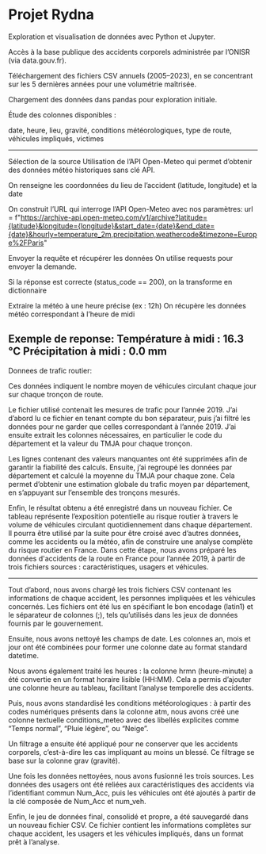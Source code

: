 # Projet Rydna

Exploration et visualisation de données avec Python et Jupyter.



Accès à la base publique des accidents corporels administrée par l’ONISR (via data.gouv.fr).

Téléchargement des fichiers CSV annuels (2005–2023), en se concentrant sur les 5 dernières années pour une volumétrie maîtrisée.

Chargement des données dans pandas pour exploration initiale.

Étude des colonnes disponibles :

date, heure, lieu, gravité, conditions météorologiques, type de route, véhicules impliqués, victimes

------

Sélection de la source
Utilisation de l’API Open-Meteo qui permet d’obtenir des données météo historiques sans clé API.

On renseigne les coordonnées du lieu de l’accident (latitude, longitude) et la date

On construit l’URL qui interroge l’API Open-Meteo avec nos paramètres:
url = f"https://archive-api.open-meteo.com/v1/archive?latitude={latitude}&longitude={longitude}&start_date={date}&end_date={date}&hourly=temperature_2m,precipitation,weathercode&timezone=Europe%2FParis"

Envoyer la requête et récupérer les données
On utilise requests pour envoyer la demande.

Si la réponse est correcte (status_code == 200), on la transforme en dictionnaire

Extraire la météo à une heure précise (ex : 12h)
On récupère les données météo correspondant à l’heure de midi 

Exemple de reponse:
Température à midi : 16.3 °C
Précipitation à midi : 0.0 mm
-------
Donnees de trafic routier:

Ces données indiquent le nombre moyen de véhicules circulant chaque jour sur chaque tronçon de route.

Le fichier utilisé contenait les mesures de trafic pour l’année 2019. 
J’ai d’abord lu ce fichier en tenant compte du bon séparateur, puis j’ai filtré les données pour ne garder que celles correspondant à l’année 2019. J’ai ensuite extrait les colonnes nécessaires, en particulier le code du département et la valeur du TMJA pour chaque tronçon.

Les lignes contenant des valeurs manquantes ont été supprimées afin de garantir la fiabilité des calculs. 
Ensuite, j’ai regroupé les données par département et calculé la moyenne du TMJA pour chaque zone. Cela permet d’obtenir une estimation globale du trafic moyen par département, en s’appuyant sur l’ensemble des tronçons mesurés.

Enfin, le résultat obtenu a été enregistré dans un nouveau fichier. 
Ce tableau représente l’exposition potentielle au risque routier à travers le volume de véhicules circulant quotidiennement dans chaque département. Il pourra être utilisé par la suite pour être croisé avec d’autres données, comme les accidents ou la météo, afin de construire une analyse complète du risque routier en France.
Dans cette étape, nous avons préparé les données d'accidents de la route en France pour l’année 2019, à partir de trois fichiers sources : caractéristiques, usagers et véhicules.

----
Tout d’abord, nous avons chargé les trois fichiers CSV contenant les informations de chaque accident, les personnes impliquées et les véhicules concernés. Les fichiers ont été lus en spécifiant le bon encodage (latin1) et le séparateur de colonnes (;), tels qu’utilisés dans les jeux de données fournis par le gouvernement.

Ensuite, nous avons nettoyé les champs de date. Les colonnes an, mois et jour ont été combinées pour former une colonne date au format standard datetime.

Nous avons également traité les heures : la colonne hrmn (heure-minute) a été convertie en un format horaire lisible (HH:MM). Cela a permis d’ajouter une colonne heure au tableau, facilitant l’analyse temporelle des accidents.

Puis, nous avons standardisé les conditions météorologiques : à partir des codes numériques présents dans la colonne atm, nous avons créé une colonne textuelle conditions_meteo avec des libellés explicites comme “Temps normal”, “Pluie légère”, ou “Neige”.

Un filtrage a ensuite été appliqué pour ne conserver que les accidents corporels, c’est-à-dire les cas impliquant au moins un blessé. Ce filtrage se base sur la colonne grav (gravité).

Une fois les données nettoyées, nous avons fusionné les trois sources. Les données des usagers ont été reliées aux caractéristiques des accidents via l’identifiant commun Num_Acc, puis les véhicules ont été ajoutés à partir de la clé composée de Num_Acc et num_veh.

Enfin, le jeu de données final, consolidé et propre, a été sauvegardé dans un nouveau fichier CSV. Ce fichier contient les informations complètes sur chaque accident, les usagers et les véhicules impliqués, dans un format prêt à l’analyse.